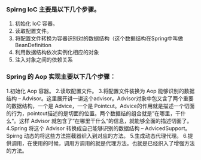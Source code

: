 ### Spirng IoC 主要是以下几个步骤。

1. 初始化 IoC 容器。
2. 读取配置文件。
3. 将配置文件转换为容器识别对的数据结构（这个数据结构在Spring中叫做 BeanDefinition
4. 利用数据结构依次实例化相应的对象
5. 注入对象之间的依赖关系

### Spring 的 Aop 实现主要以下几个步骤：

1.初始化 Aop 容器。
2.读取配置文件。
3.将配置文件装换为 Aop 能够识别的数据结构 – Advisor。这里展开讲一讲这个advisor。Advisor对象中包又含了两个重要的数据结构，一个是
Advice，一个是 Pointcut。Advice的作用就是描述一个切面的行为，pointcut描述的是切面的位置。两个数据结的组合就是”在哪里，干什么“。这样
Advisor 就包含了”在哪里干什么“的信息，就能够全面的描述切面了。
4.Spring 将这个 Advisor 转换成自己能够识别的数据结构 – AdvicedSupport。Spirng 动态的将这些方法拦截器织入到对应的方法。
5.生成动态代理代理。
6.提供调用，在使用的时候，调用方调用的就是代理方法。也就是已经织入了增强方法的方法。

